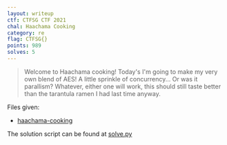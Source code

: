 ```yaml
---
layout: writeup
ctf: CTFSG CTF 2021
chal: Haachama Cooking
category: re
flag: CTFSG{}
points: 989
solves: 5
---
```


> Welcome to Haachama cooking! Today's I'm going to make my very own blend of AES! A little sprinkle of concurrency... Or was it parallism? Whatever, either one will work, this should still taste better than the tarantula ramen I had last time anyway.

Files given:
 - [haachama-cooking](haachama-cooking)



The solution script can be found at [solve.py](solve.py)
